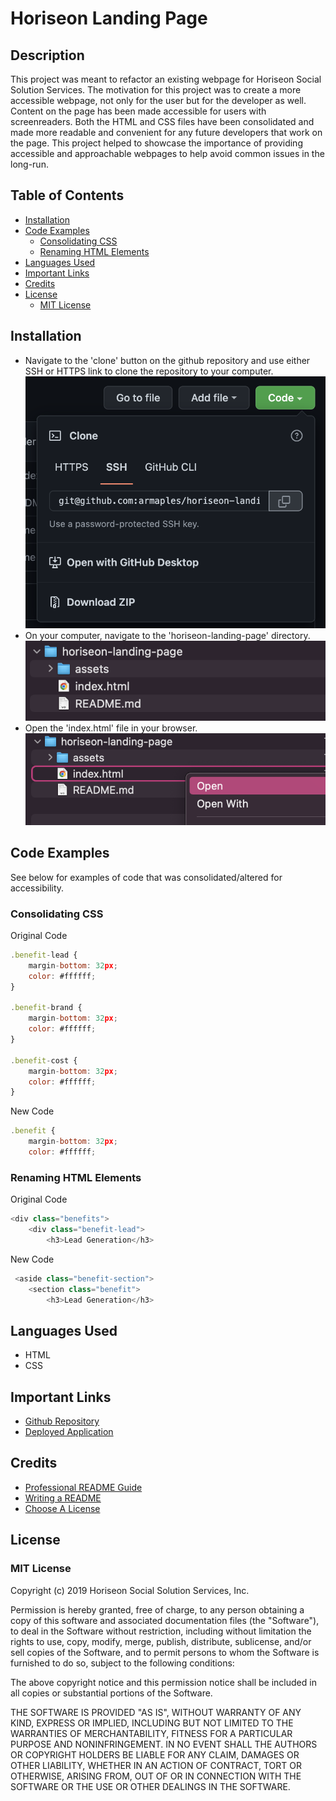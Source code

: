 # Horiseon Landing Page

## Description

This project was meant to refactor an existing webpage for Horiseon Social Solution Services. The motivation for this project was to create a more accessible webpage, not only for the user but for the developer as well. Content on the page has been made accessible for users with screenreaders. Both the HTML and CSS files have been consolidated and made more readable and convenient for any future developers that work on the page. This project helped to showcase the importance of providing accessible and approachable webpages to help avoid common issues in the long-run.

## Table of Contents

- [Installation](#installation)
- [Code Examples](#code-examples)
    - [Consolidating CSS](#consolidating-css)
    - [Renaming HTML Elements](#renaming-html-elements)
- [Languages Used](#languages-used)
- [Important Links](#important-links)
- [Credits](#credits)
- [License](#license)
    - [MIT License](#mit-license)

## Installation

- Navigate to the 'clone' button on the github repository and use either SSH or HTTPS link to clone the repository to your computer.
![Screenshot](./assets/images/installation1.png)
- On your computer, navigate to the 'horiseon-landing-page' directory. 
![Screenshot](./assets/images/installation2.png)
- Open the 'index.html' file in your browser.
![Screenshot](./assets/images/installation3.png)

## Code Examples

See below for examples of code that was consolidated/altered for accessibility.

### Consolidating CSS

Original Code
```js
.benefit-lead {
    margin-bottom: 32px;
    color: #ffffff;
}

.benefit-brand {
    margin-bottom: 32px;
    color: #ffffff;
}

.benefit-cost {
    margin-bottom: 32px;
    color: #ffffff;
}
```

New Code
```js
.benefit {
    margin-bottom: 32px;
    color: #ffffff;
```

### Renaming HTML Elements

Original Code
```js
<div class="benefits">
    <div class="benefit-lead">
        <h3>Lead Generation</h3>
```

New Code
```js
 <aside class="benefit-section">
    <section class="benefit">
        <h3>Lead Generation</h3>
```

## Languages Used

- HTML
- CSS

## Important Links

- [Github Repository](https://github.com/armaples/horiseon-landing-page)
- [Deployed Application](https://armaples.github.io/horiseon-landing-page/)

## Credits
- [Professional README Guide](https://coding-boot-camp.github.io/full-stack/github/professional-readme-guide) 
- [Writing a README](https://www.learnhowtoprogram.com/introduction-to-programming/git-html-and-css/writing-a-readme)
- [Choose A License](https://choosealicense.com/licenses/mit/)

## License

### MIT License

Copyright (c) 2019 Horiseon Social Solution Services, Inc.

Permission is hereby granted, free of charge, to any person obtaining a copy
of this software and associated documentation files (the "Software"), to deal
in the Software without restriction, including without limitation the rights
to use, copy, modify, merge, publish, distribute, sublicense, and/or sell
copies of the Software, and to permit persons to whom the Software is
furnished to do so, subject to the following conditions:

The above copyright notice and this permission notice shall be included in all
copies or substantial portions of the Software.

THE SOFTWARE IS PROVIDED "AS IS", WITHOUT WARRANTY OF ANY KIND, EXPRESS OR
IMPLIED, INCLUDING BUT NOT LIMITED TO THE WARRANTIES OF MERCHANTABILITY,
FITNESS FOR A PARTICULAR PURPOSE AND NONINFRINGEMENT. IN NO EVENT SHALL THE
AUTHORS OR COPYRIGHT HOLDERS BE LIABLE FOR ANY CLAIM, DAMAGES OR OTHER
LIABILITY, WHETHER IN AN ACTION OF CONTRACT, TORT OR OTHERWISE, ARISING FROM,
OUT OF OR IN CONNECTION WITH THE SOFTWARE OR THE USE OR OTHER DEALINGS IN THE
SOFTWARE.